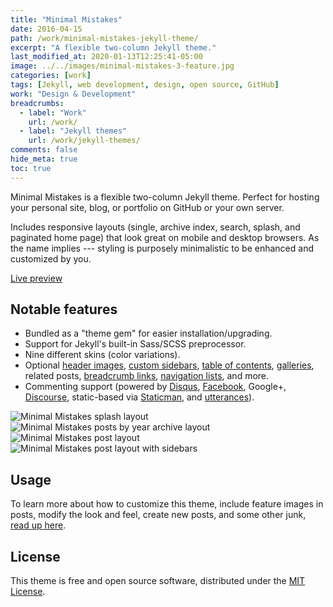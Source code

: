 ```yaml
---
title: "Minimal Mistakes"
date: 2016-04-15
path: /work/minimal-mistakes-jekyll-theme/
excerpt: "A flexible two-column Jekyll theme."
last_modified_at: 2020-01-13T12:25:41-05:00
image: ../../images/minimal-mistakes-3-feature.jpg
categories: [work]
tags: [Jekyll, web development, design, open source, GitHub]
work: "Design & Development"
breadcrumbs:
  - label: "Work"
    url: /work/
  - label: "Jekyll themes"
    url: /work/jekyll-themes/
comments: false
hide_meta: true
toc: true
---
```


Minimal Mistakes is a flexible two-column Jekyll theme. Perfect for hosting your personal site, blog, or portfolio on GitHub or your own server. 

Includes responsive layouts (single, archive index, search, splash, and paginated home page) that look great on mobile and desktop browsers. As the name implies --- styling is purposely minimalistic to be enhanced and customized by you.

<p>
  <a href="https://mmistakes.github.io/minimal-mistakes/" class="btn">Live preview</a>
</p>

## Notable features

- Bundled as a "theme gem" for easier installation/upgrading.
- Support for Jekyll's built-in Sass/SCSS preprocessor.
- Nine different skins (color variations).
- Optional [header images](https://mmistakes.github.io/minimal-mistakes/docs/layouts/#headers), [custom sidebars](https://mmistakes.github.io/minimal-mistakes/docs/layouts/#sidebars), [table of contents](https://mmistakes.github.io/minimal-mistakes/docs/helpers/#table-of-contents), [galleries](https://mmistakes.github.io/minimal-mistakes/docs/helpers/#gallery), related posts, [breadcrumb links](https://mmistakes.github.io/minimal-mistakes/docs/configuration/#breadcrumb-navigation-beta), [navigation lists](https://mmistakes.github.io/minimal-mistakes/docs/helpers/#navigation-list), and more.
- Commenting support (powered by [Disqus](https://disqus.com/), [Facebook](https://developers.facebook.com/docs/plugins/comments), Google+, [Discourse](https://www.discourse.org/), static-based via [Staticman](https://staticman.net/), and [utterances](https://utteranc.es/)).

<div class="browser-frame">
  <img src="../../images/mm-layout-splash.jpg" alt="Minimal Mistakes splash layout">
</div>

<div class="browser-frame">
  <img src="../../images/mm-posts-archive-layout.jpg" alt="Minimal Mistakes posts by year archive layout">
</div>

<div class="browser-frame">
  <img src="../../images/mm-post-layout.jpg" alt="Minimal Mistakes post layout">
</div>

<div class="browser-frame">
  <img src="../../images/mm-post-layout-sidebars.jpg" alt="Minimal Mistakes post layout with sidebars">
</div>

## Usage

To learn more about how to customize this theme, include feature images in posts, modify the look and feel, create new posts, and some other junk, [read up here](https://mmistakes.github.io/minimal-mistakes/docs/quick-start-guide/).

## License

This theme is free and open source software, distributed under the [MIT License](https://github.com/mmistakes/minimal-mistakes/blob/master/LICENSE).
